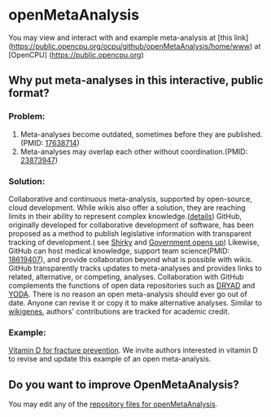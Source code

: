 openMetaAnalysis
==================

You may view and interact with and example meta-analysis at [this link] (https://public.opencpu.org/ocpu/github/openMetaAnalysis/home/www) at [OpenCPU] (https://public.opencpu.org)

Why put meta-analyses in this interactive, public format?
-----------------------------------------------------
### Problem:

1.    Meta-analyses become outdated, sometimes before they are published.(PMID: [17638714](http://pubmed.gov/17638714))
2.    Meta-analyses may overlap each other without coordination.(PMID: [23873947](http://pubmed.gov/23873947))

### Solution:
Collaborative and continuous meta-analysis, supported by open-source, cloud development. While wikis also offer a solution, they are reaching limits in their ability to represent complex knowledge.([details](http://www.technologyreview.com/featuredstory/520446/the-decline-of-wikipedia/)) GitHub, originally developed for collaborative development of software, has been proposed as a method to publish legislative information with transparent tracking of development.( see [Shirky](http://www.ted.com/talks/clay_shirky_how_the_internet_will_one_day_transform_government.html) and [Government opens up](https://github.com/blog/1874-government-opens-up-10k-active-government-users-on-github)) Likewise, GitHub can host medical knowledge, support team science(PMID: [18619407](http://pubmed.gov/18619407)), and provide collaboration beyond what is possible with wikis. GitHub transparently tracks updates to meta-analyses and provides links to related, alternative, or competing, analyses. Collaboration with GitHub complements the functions of open data repositories such as [DRYAD](http://datadryad.org/) and [YODA](http://medicine.yale.edu/core/projects/yodap/index.aspx). There is no reason an open meta-analysis should ever go out of date. Anyone can revise it or copy it to make alternative analyses. Similar to [wikigenes](https://www.wikigenes.org/), authors' contributions are tracked for academic credit.

### Example:
[Vitamin D for fracture prevention](https://github.com/openMetaAnalysis/Vitamin-D-for-fracture-prevention/blob/master/README.md).  We invite authors interested in vitamin D to revise and update this example of an open meta-analysis.

Do you want to improve OpenMetaAnalysis?
--------------------------------------------
You may edit any of the [repository files for openMetaAnalysis](https://github.com/openMetaAnalysis/binary).

